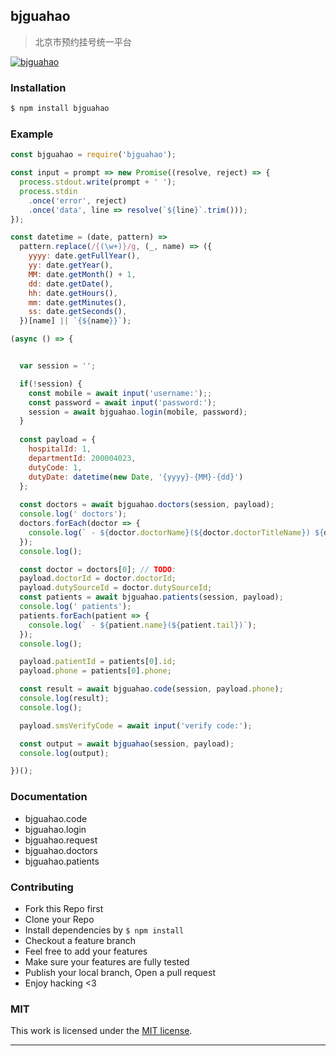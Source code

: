 ## bjguahao

> 北京市预约挂号统一平台

[![bjguahao](https://img.shields.io/npm/v/bjguahao.svg)](https://npmjs.org/bjguahao)

### Installation

```bash
$ npm install bjguahao
```

### Example

```js
const bjguahao = require('bjguahao');

const input = prompt => new Promise((resolve, reject) => {
  process.stdout.write(prompt + ' ');
  process.stdin
    .once('error', reject)
    .once('data', line => resolve(`${line}`.trim()));
});

const datetime = (date, pattern) =>
  pattern.replace(/{(\w+)}/g, (_, name) => ({
    yyyy: date.getFullYear(),
    yy: date.getYear(),
    MM: date.getMonth() + 1,
    dd: date.getDate(),
    hh: date.getHours(),
    mm: date.getMinutes(),
    ss: date.getSeconds(),
  })[name] || `{${name}}`);

(async () => {


  var session = '';

  if(!session) {
    const mobile = await input('username:');;
    const password = await input('password:');
    session = await bjguahao.login(mobile, password);
  }
  
  const payload = {
    hospitalId: 1,
    departmentId: 200004023,
    dutyCode: 1,
    dutyDate: datetime(new Date, '{yyyy}-{MM}-{dd}')
  };
  
  const doctors = await bjguahao.doctors(session, payload);
  console.log(' doctors');
  doctors.forEach(doctor => {
    console.log(` - ${doctor.doctorName}(${doctor.doctorTitleName}) ${doctor.skill}`);
  });
  console.log();

  const doctor = doctors[0]; // TODO:
  payload.doctorId = doctor.doctorId;
  payload.dutySourceId = doctor.dutySourceId;
  const patients = await bjguahao.patients(session, payload);
  console.log(' patients');
  patients.forEach(patient => {
    console.log(` - ${patient.name}(${patient.tail})`);
  });
  console.log();

  payload.patientId = patients[0].id;
  payload.phone = patients[0].phone;

  const result = await bjguahao.code(session, payload.phone);
  console.log(result);
  console.log();

  payload.smsVerifyCode = await input('verify code:');

  const output = await bjguahao(session, payload);
  console.log(output);

})();
```

### Documentation

+ bjguahao.code
+ bjguahao.login
+ bjguahao.request
+ bjguahao.doctors
+ bjguahao.patients

### Contributing
- Fork this Repo first
- Clone your Repo
- Install dependencies by `$ npm install`
- Checkout a feature branch
- Feel free to add your features
- Make sure your features are fully tested
- Publish your local branch, Open a pull request
- Enjoy hacking <3

### MIT

This work is licensed under the [MIT license](./LICENSE).

---